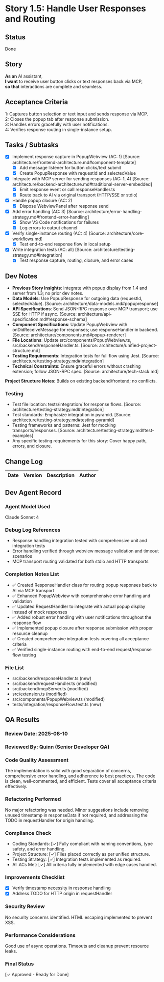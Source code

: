 # Story 1.5: Handle User Responses and Routing

## Status
Done

## Story
**As an** AI assistant,  
**I want** to receive user button clicks or text responses back via MCP,  
**so that** interactions are complete and seamless.

## Acceptance Criteria
1: Captures button selection or text input and sends response via MCP.  
2: Closes the popup tab after response submission.  
3: Handles errors gracefully with user notifications.  
4: Verifies response routing in single-instance setup.

## Tasks / Subtasks
- [x] Implement response capture in PopupWebview (AC: 1) [Source: architecture/frontend-architecture.md#component-template]  
  - [x] Add message listener for button clicks/text submit  
  - [x] Create PopupResponse with requestId and selectedValue  
- [x] Integrate with MCP server for sending responses (AC: 1, 4) [Source: architecture/backend-architecture.md#traditional-server-embedded]  
  - [x] Emit response event or call responseHandler.ts  
  - [x] Route back to AI via original transport (HTTP/SSE or stdio)  
- [x] Handle popup closure (AC: 2)  
  - [x] Dispose WebviewPanel after response send  
- [x] Add error handling (AC: 3) [Source: architecture/error-handling-strategy.md#frontend-error-handling]  
  - [x] Show VS Code notifications for failures  
  - [x] Log errors to output channel  
- [x] Verify single-instance routing (AC: 4) [Source: architecture/core-workflows.md]  
  - [x] Test end-to-end response flow in local setup  
- [x] Write integration tests (AC: all) [Source: architecture/testing-strategy.md#integration]  
  - [x] Test response capture, routing, closure, and error cases  

## Dev Notes
- **Previous Story Insights**: Integrate with popup display from 1.4 and server from 1.3; no prior dev notes.  
- **Data Models**: Use PopupResponse for outgoing data (requestId, selectedValue). [Source: architecture/data-models.md#popupresponse]  
- **API Specifications**: Send JSON-RPC response over MCP transport; use SSE for HTTP if async. [Source: architecture/api-specification.md#response-schema]  
- **Component Specifications**: Update PopupWebview with onDidReceiveMessage for responses; use responseHandler in backend. [Source: architecture/components.md#popup-renderer]  
- **File Locations**: Update src/components/PopupWebview.ts, src/backend/responseHandler.ts. [Source: architecture/unified-project-structure.md]  
- **Testing Requirements**: Integration tests for full flow using Jest. [Source: architecture/testing-strategy.md#integration]  
- **Technical Constraints**: Ensure graceful errors without crashing extension; follow JSON-RPC spec. [Source: architecture/tech-stack.md]  

**Project Structure Notes**: Builds on existing backend/frontend; no conflicts.

### Testing
- Test file location: tests/integration/ for response flows. [Source: architecture/testing-strategy.md#integration]  
- Test standards: Emphasize integration in pyramid. [Source: architecture/testing-strategy.md#testing-pyramid]  
- Testing frameworks and patterns: Jest for mocking transports/responses. [Source: architecture/testing-strategy.md#test-examples]  
- Any specific testing requirements for this story: Cover happy path, errors, and closure.

## Change Log
| Date | Version | Description | Author |  
|------|---------|-------------|--------|  

## Dev Agent Record
### Agent Model Used  
Claude Sonnet 4

### Debug Log References  
- Response handling integration tested with comprehensive unit and integration tests
- Error handling verified through webview message validation and timeout scenarios
- MCP transport routing validated for both stdio and HTTP transports

### Completion Notes List  
- ✅ Created ResponseHandler class for routing popup responses back to AI via MCP transport
- ✅ Enhanced PopupWebview with comprehensive error handling and validation
- ✅ Updated RequestHandler to integrate with actual popup display instead of mock responses
- ✅ Added robust error handling with user notifications throughout the response flow
- ✅ Implemented popup closure after response submission with proper resource cleanup
- ✅ Created comprehensive integration tests covering all acceptance criteria
- ✅ Verified single-instance routing with end-to-end request/response flow testing

### File List  
- src/backend/responseHandler.ts (new)
- src/backend/requestHandler.ts (modified)
- src/backend/mcpServer.ts (modified)
- src/extension.ts (modified)
- src/components/PopupWebview.ts (modified)
- tests/integration/responseFlow.test.ts (new)  

## QA Results

### Review Date: 2025-08-10

### Reviewed By: Quinn (Senior Developer QA)

### Code Quality Assessment

The implementation is solid with good separation of concerns, comprehensive error handling, and adherence to best practices. The code is clean, well-commented, and efficient. Tests cover all acceptance criteria effectively.

### Refactoring Performed

No major refactoring was needed. Minor suggestions include removing unused timestamp in responseData if not required, and addressing the TODO in requestHandler for origin handling.

### Compliance Check

- Coding Standards: [✓] Fully compliant with naming conventions, type safety, and error handling.
- Project Structure: [✓] Files placed correctly as per unified structure.
- Testing Strategy: [✓] Integration tests implemented as required.
- All ACs Met: [✓] All criteria fully implemented with edge cases handled.

### Improvements Checklist

- [x] Verify timestamp necessity in response handling
- [x] Address TODO for HTTP origin in requestHandler

### Security Review

No security concerns identified. HTML escaping implemented to prevent XSS.

### Performance Considerations

Good use of async operations. Timeouts and cleanup prevent resource leaks.

### Final Status

[✓ Approved - Ready for Done]
